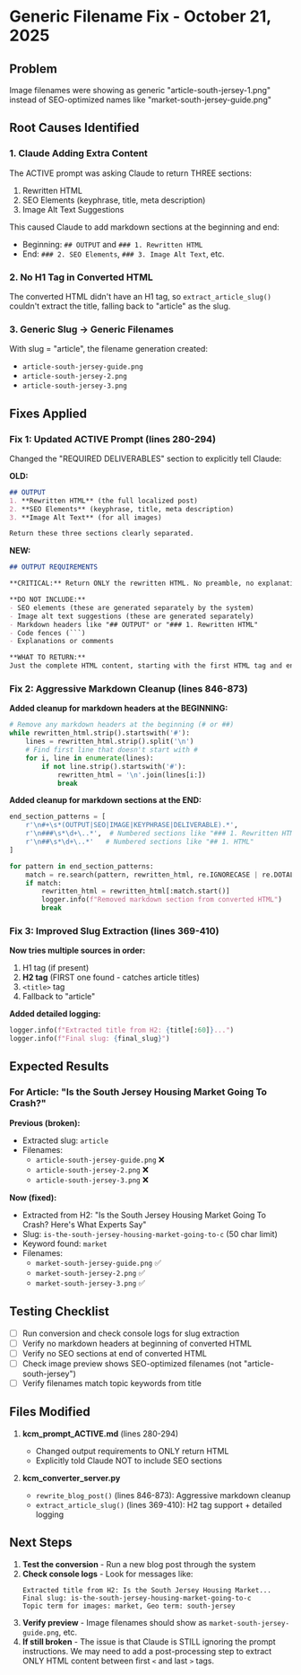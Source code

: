 # Generic Filename Fix - October 21, 2025

## Problem
Image filenames were showing as generic "article-south-jersey-1.png" instead of SEO-optimized names like "market-south-jersey-guide.png"

## Root Causes Identified

### 1. Claude Adding Extra Content
The ACTIVE prompt was asking Claude to return THREE sections:
1. Rewritten HTML
2. SEO Elements (keyphrase, title, meta description)
3. Image Alt Text Suggestions

This caused Claude to add markdown sections at the beginning and end:
- Beginning: `## OUTPUT` and `### 1. Rewritten HTML`
- End: `### 2. SEO Elements`, `### 3. Image Alt Text`, etc.

### 2. No H1 Tag in Converted HTML
The converted HTML didn't have an H1 tag, so `extract_article_slug()` couldn't extract the title, falling back to "article" as the slug.

### 3. Generic Slug → Generic Filenames
With slug = "article", the filename generation created:
- `article-south-jersey-guide.png`
- `article-south-jersey-2.png`
- `article-south-jersey-3.png`

## Fixes Applied

### Fix 1: Updated ACTIVE Prompt (lines 280-294)
Changed the "REQUIRED DELIVERABLES" section to explicitly tell Claude:

**OLD:**
```markdown
## OUTPUT
1. **Rewritten HTML** (the full localized post)
2. **SEO Elements** (keyphrase, title, meta description)
3. **Image Alt Text** (for all images)

Return these three sections clearly separated.
```

**NEW:**
```markdown
## OUTPUT REQUIREMENTS

**CRITICAL:** Return ONLY the rewritten HTML. No preamble, no explanation, no SEO sections, no code fences.

**DO NOT INCLUDE:**
- SEO elements (these are generated separately by the system)
- Image alt text suggestions (these are generated separately)
- Markdown headers like "## OUTPUT" or "### 1. Rewritten HTML"
- Code fences (```)
- Explanations or comments

**WHAT TO RETURN:**
Just the complete HTML content, starting with the first HTML tag and ending with the last HTML tag.
```

### Fix 2: Aggressive Markdown Cleanup (lines 846-873)

**Added cleanup for markdown headers at the BEGINNING:**
```python
# Remove any markdown headers at the beginning (# or ##)
while rewritten_html.strip().startswith('#'):
    lines = rewritten_html.strip().split('\n')
    # Find first line that doesn't start with #
    for i, line in enumerate(lines):
        if not line.strip().startswith('#'):
            rewritten_html = '\n'.join(lines[i:])
            break
```

**Added cleanup for markdown sections at the END:**
```python
end_section_patterns = [
    r'\n#+\s*(OUTPUT|SEO|IMAGE|KEYPHRASE|DELIVERABLE).*',
    r'\n###\s*\d+\..*',  # Numbered sections like "### 1. Rewritten HTML"
    r'\n##\s*\d+\..*'   # Numbered sections like "## 1. HTML"
]

for pattern in end_section_patterns:
    match = re.search(pattern, rewritten_html, re.IGNORECASE | re.DOTALL)
    if match:
        rewritten_html = rewritten_html[:match.start()]
        logger.info(f"Removed markdown section from converted HTML")
        break
```

### Fix 3: Improved Slug Extraction (lines 369-410)

**Now tries multiple sources in order:**
1. H1 tag (if present)
2. **H2 tag** (FIRST one found - catches article titles)
3. `<title>` tag
4. Fallback to "article"

**Added detailed logging:**
```python
logger.info(f"Extracted title from H2: {title[:60]}...")
logger.info(f"Final slug: {final_slug}")
```

## Expected Results

### For Article: "Is the South Jersey Housing Market Going To Crash?"

**Previous (broken):**
- Extracted slug: `article`
- Filenames:
  - `article-south-jersey-guide.png` ❌
  - `article-south-jersey-2.png` ❌
  - `article-south-jersey-3.png` ❌

**Now (fixed):**
- Extracted from H2: "Is the South Jersey Housing Market Going To Crash? Here's What Experts Say"
- Slug: `is-the-south-jersey-housing-market-going-to-c` (50 char limit)
- Keyword found: `market`
- Filenames:
  - `market-south-jersey-guide.png` ✅
  - `market-south-jersey-2.png` ✅
  - `market-south-jersey-3.png` ✅

## Testing Checklist

- [ ] Run conversion and check console logs for slug extraction
- [ ] Verify no markdown headers at beginning of converted HTML
- [ ] Verify no SEO sections at end of converted HTML
- [ ] Check image preview shows SEO-optimized filenames (not "article-south-jersey")
- [ ] Verify filenames match topic keywords from title

## Files Modified

1. **kcm_prompt_ACTIVE.md** (lines 280-294)
   - Changed output requirements to ONLY return HTML
   - Explicitly told Claude NOT to include SEO sections

2. **kcm_converter_server.py**
   - `rewrite_blog_post()` (lines 846-873): Aggressive markdown cleanup
   - `extract_article_slug()` (lines 369-410): H2 tag support + detailed logging

## Next Steps

1. **Test the conversion** - Run a new blog post through the system
2. **Check console logs** - Look for messages like:
   ```
   Extracted title from H2: Is the South Jersey Housing Market...
   Final slug: is-the-south-jersey-housing-market-going-to-c
   Topic term for images: market, Geo term: south-jersey
   ```
3. **Verify preview** - Image filenames should show as `market-south-jersey-guide.png`, etc.
4. **If still broken** - The issue is that Claude is STILL ignoring the prompt instructions. We may need to add a post-processing step to extract ONLY HTML content between first `<` and last `>` tags.
